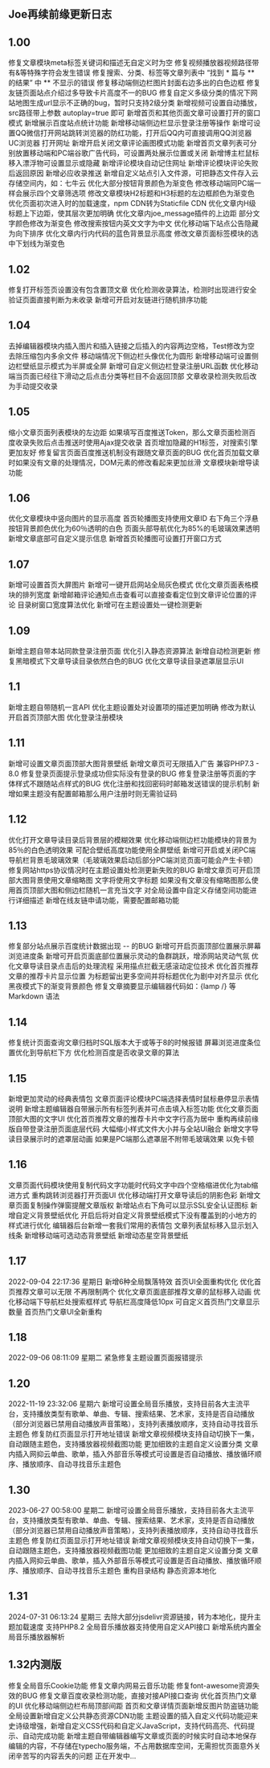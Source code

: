 ## Joe再续前缘更新日志

## 1.00

修复文章模块meta标签关键词和描述无自定义时为空
修复视频播放器视频路径带有&等特殊字符会发生错误
修复搜索、分类、标签等文章列表中 “找到 * 篇与 ** 的结果” 中 ** 不显示的错误
修复移动端侧边栏图片封面右边多出的白色边框
修复友链页面站点介绍过多导致卡片高度不一的BUG
修复自定义多级分类的情况下网站地图生成url显示不正确的bug，暂时只支持2级分类
新增视频可设置自动播放，src路径带上参数 autoplay=true 即可
新增首页和其他页面文章可设置打开的窗口模式
新增展示百度站点统计功能
新增移动端侧边栏显示登录注册等操作
新增可设置QQ微信打开网站跳转浏览器的防红功能，打开后QQ内可直接调用QQ浏览器 UC浏览器 打开网址
新增开启关闭文章评论画图模式功能
新增首页文章列表可分别放置移动端和PC端谷歌广告代码，可设置两处展示位置或关闭
新增博主栏鼠标移入漂浮物可设置显示或隐藏
新增评论模块自动记住网址
新增评论模块评论失败后返回原因
新增必应收录推送
新增自定义站点引入文件源，可把静态文件存入云存储空间内，如：七牛云
优化大部分按钮背景颜色为渐变色
修改移动端同PC端一样会展示四个文章筛选项
修改文章模块H2标题和H3标题的左边框颜色为渐变色
优化页面初次进入时的加载速度，npm CDN转为Staticfile CDN
优化文章内H级标题上下边距，使其层次更加明确
优化文章内joe_message插件的上边距
部分文字颜色修改为渐变色
修改搜索按钮内英文文字为中文
优化移动端下站点公告隐藏为向下排序
优化文章内行内代码的蓝色背景显示高度
修改文章页面标签模块的选中下划线为渐变色

## 1.02

修复打开标签页设置没有包含置顶文章
优化检测收录算法，检测时出现进行安全验证页面直接判断为未收录
新增可开启对友链进行随机排序功能

## 1.04

去掉编辑器模块内插入图片和插入链接之后插入的内容两边空格，Test修改为空
去除压缩包内多余文件
移动端情况下侧边栏头像优化为圆形
新增移动端可设置侧边栏壁纸显示模式为半屏或全屏
新增可自定义侧边栏登录注册URL函数
优化移动端当页面已经往下滑动之后点击分类等栏目不会返回顶部
文章收录检测失败后改为手动提交收录

## 1.05

缩小文章页面列表模块的左边距
如果填写百度推送Token，那么文章页面检测百度收录失败后点击推送时使用Ajax提交收录
首页增加隐藏的H1标签，对搜索引擎更加友好
修复留言页面百度推送机制没有跟随文章页面的BUG
优化首页加载文章时如果没有文章的处理情况，DOM元素的修改看起来更加丝滑
文章模块新增导读功能

## 1.06

优化文章模块中竖向图片的显示高度
首页轮播图支持使用文章ID
右下角三个浮悬按钮背景颜色优化为60％透明的白色
页面头部导航优化为85%的毛玻璃效果透明
新增文章底部可自定义提示信息
新增首页轮播图可设置打开窗口方式

## 1.07

新增可设置首页大屏图片
新增可一键开启网站全局灰色模式
优化文章页面表格模块的排列宽度
新增邮箱评论通知点击查看可以直接查看定位到文章评论位置的评论
目录树窗口宽度算法优化
新增可在主题设置处一键检测更新

## 1.09

新增主题自带本站同款登录注册页面
优化引入静态资源算法
新增自动检测更新
修复黑暗模式下文章导读目录依然白色的BUG
优化文章导读目录遮罩层显示UI

## 1.1

新增主题自带随机一言API
优化主题设置处对设置项的描述更加明确
修改为默认开启首页顶部大图
优化登录注册模块

## 1.11

新增可设置文章页面顶部大图背景壁纸
新增文章页可无限插入广告
兼容PHP7.3 - 8.0
修复登录页面提示登录成功但实际没有登录的BUG
修复登录注册等页面的字体样式不跟随站点样式的BUG
优化注册和找回密码时邮箱发送错误的提示机制
新增如果主题没有配置邮箱那么用户注册时则无需验证码

## 1.12

优化打开文章导读目录后背景层的模糊效果
优化移动端侧边栏功能模块的背景为85％的白色透明效果 可配合壁纸高度功能使用全屏壁纸
新增可开启或关闭PC端导航栏背景毛玻璃效果（毛玻璃效果启动后部分PC端浏览页面可能会产生卡顿）
修复网站https协议情况时在主题设置处检测更新失败的BUG
新增文章页可开启顶部大图背景使用文章缩略图 文字将使用文字标题 如果没有文章没有缩略图那么使用首页顶部大图和侧边栏随机一言充当文字
对全局设置中自定义存储空间功能进行详细描述
新增在线友链申请功能，需要配置邮箱功能

## 1.13

修复部分站点展示百度统计数据出现 -- 的BUG
新增可开启页面顶部位置展示屏幕浏览进度条
新增可开启页面底部位置展示灵动的鱼群跳跃，增添网站灵动气氛
优化文章导读目录点击后的处理流程 采用描点拦截无感滚动定位技术
优化首页推荐文章的推荐卡片显示位置 为标题留出更多空间并将标题优化为剧中对齐显示
优化黑夜模式下的渐变背景颜色
修复文章摘要显示编辑器代码如：{lamp /} 等 Markdown 语法

## 1.14

修复统计页面查询文章归档时SQL版本大于或等于8的时候报错
屏幕浏览进度条位置优化到导航栏下方
优化检测百度是否收录文章的算法

## 1.15

新增更加灵动的经典表情包
文章页面评论模块PC端选择表情时鼠标悬停显示表情说明
新增主题编辑器自带展示所有标签列表并可点击填入标签功能
优化文章页面顶部大图的文字UI
优化首页推荐文章的推荐卡片中文字行高为居中
重构再续前缘版自带登录注册页面底层代码 大幅缩小样式文件大小并与全站UI融合
新增文字导读目录展示时的遮罩层动画 如果是PC端那么遮罩层不附带毛玻璃效果 以免卡顿

## 1.16

文章页面代码模块使用复制代码文字功能时代码文字中四个空格缩进优化为tab缩进方式
重构跳转浏览器打开页面UI
优化移动端打开文章导读后的阴影色彩
新增文章页面复制操作弹窗提醒文章版权
新增站点右下角可以显示SSL安全认证图标
新增自定义背景壁纸优化 开启后将对自定义背景壁纸模式下没有覆盖到的小地方的样式进行优化
编辑器后台新增一套我们常用的表情包
文章列表鼠标移入显示划入线条
新增移动端可选动态背景壁纸
新增动态星空背景壁纸

## 1.17

2022-09-04 22:17:36 星期日
新增6种全局飘落特效
首页UI全面重构优化
优化首页推荐文章可以无限 不再限制两个
优化文章页面底部推荐文章的鼠标移入动画
优化移动端下导航栏处搜索框样式
导航栏高度降低10px
可自定义首页热门文章显示数量
首页热门文章UI全新重构

## 1.18

2022-09-06 08:11:09 星期二
紧急修复主题设置页面报错提示

## 1.20

2022-11-19 23:32:06 星期六
新增可设置全局音乐播放，支持目前各大主流平台，支持播放类型有歌单、单曲、专辑、搜索结果、艺术家，支持是否自动播放（部分浏览器已禁用自动播放声音策略），支持列表播放顺序，支持自动寻找音乐主题色
修复防红页面显示打开地址错误
新增文章视频模块支持自动切换下一集，自动跟随主题色，支持播放器视频截图功能
更加细致的主题自定义设置分类
文章内插入网抑云单曲、歌单，插入外部音乐等模式可设置是否自动播放、播放循环顺序、播放顺序、自动寻找音乐主题色

## 1.30

2023-06-27 00:58:00 星期二
新增可设置全局音乐播放，支持目前各大主流平台，支持播放类型有歌单、单曲、专辑、搜索结果、艺术家，支持是否自动播放（部分浏览器已禁用自动播放声音策略），支持列表播放顺序，支持自动寻找音乐主题色
修复防红页面显示打开地址错误
新增文章视频模块支持自动切换下一集，自动跟随主题色，支持播放器视频截图功能
更加细致的主题自定义设置分类
文章内插入网抑云单曲、歌单，插入外部音乐等模式可设置是否自动播放、播放循环顺序、播放顺序、自动寻找音乐主题色
重构目录结构
静态资源本地化

## 1.31

2024-07-31 06:13:24 星期三
去除大部分jsdelivr资源链接，转为本地化，提升主题加载速度
支持PHP8.2
全局音乐播放器支持使用自定义API接口
新增系统内置全局音乐播放器解析

## 1.32内测版

修复全局音乐Cookie功能
修复文章内网易云音乐功能
修复font-awesome资源失效的BUG
修复文章百度收录检测功能，直接对接API接口查询
优化首页热门文章的UI
优化移动端侧边栏布局顶部间距
首页和文章详情页面新增反图片防盗链功能
全局设置新增自定义公共静态资源CDN功能
主题设置的插入自定义代码功能迎来史诗级增强，新增自定义CSS代码和自定义JavaScript，支持代码高亮、代码提示、自动完成功能
新增主题自带编辑器编写文章或页面的时候实时自动本地保存编辑的内容，不存储在typecho服务端，不占用数据库空间，无需担忧页面意外关闭辛苦写的内容丢失的问题
正在开发中...
